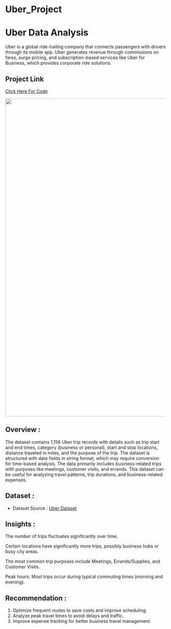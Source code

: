 # Uber_Project
# Uber Data Analysis
Uber is a global ride-hailing company that connects passengers with drivers through its mobile app.
Uber generates revenue through commissions on fares, surge pricing, and subscription-based services like Uber for Business, which provides corporate ride solutions.

## Project Link

[Click Here For Code](https://www.kaggle.com/code/maithiligajbhiye/uber-data-analysis)

<img src="https://cdn.finshots.app/images/2022/07/uber-files.png" width=1000>

## Overview :
The dataset contains 1,156 Uber trip records with details such as trip start and end times, category (business or personal), start and stop locations, distance traveled in miles, and the purpose of the trip. The dataset is structured with date fields in string format, which may require conversion for time-based analysis. The data primarily includes business-related trips with purposes like meetings, customer visits, and errands. This dataset can be useful for analyzing travel patterns, trip durations, and business-related expenses.

## Dataset :
- Dataset Source : [Uber Dataset](https://www.kaggle.com/datasets/bhanupratapbiswas/uber-data-analysis)

## Insights :

The number of trips fluctuates significantly over time.

Certain locations have significantly more trips, possibly business hubs or busy city areas.

The most common trip purposes include Meetings, Errands/Supplies, and Customer Visits.

Peak hours: Most trips occur during typical commuting times (morning and evening).

## Recommendation :
1. Optimize frequent routes to save costs and improve scheduling.
2. Analyze peak travel times to avoid delays and traffic.
3. Improve expense tracking for better business travel management.
